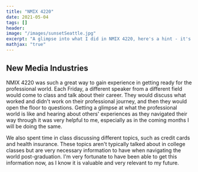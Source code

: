 ```yaml
---
title: "NMIX 4220"
date: 2021-05-04
tags: []
header: 
image: "/images/sunsetSeattle.jpg"
excerpt: "A glimpse into what I did in NMIX 4220, here's a hint - it's professional development!"
mathjax: "true"
---
```

## New Media Industries

NMIX 4220 was such a great way to gain experience in getting ready for the professional world. Each Friday, a different speaker from a different field would come to class and talk about their career. They would discuss what worked and didn't work on their professional journey, and then they would open the floor to questions. Getting a glimpse at what the professional world is like and hearing about others' experiences as they navigated their way through it was very helpful to me, especially as in the coming months I will be doing the same. 

We also spent time in class discussing different topics, such as credit cards and health insurance. These topics aren't typically talked about in college classes but are very necessary information to have when navigating the world post-graduation. I'm very fortunate to have been able to get this information now, as I know it is valuable and very relevant to my future. 
